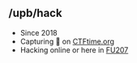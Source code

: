 ## /upb/hack

- Since 2018
- Capturing 🚩 on [CTFtime.org](https://ctftime.org/team/57581)
- Hacking online or here in [FU207](https://www.openstreetmap.org/export/embed.html?bbox=8.7358,51.7296,8.7384,51.7325&layer=mapnik)
